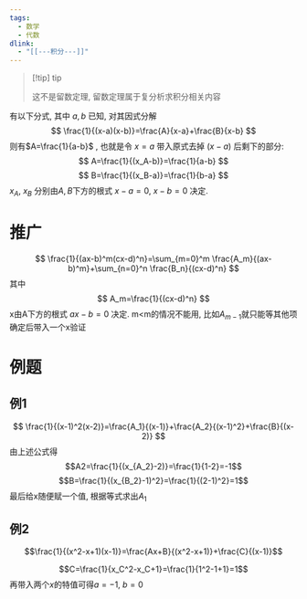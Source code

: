 ```yaml
---
tags:
  - 数学
  - 代数
dlink:
  - "[[---积分---]]"
---
```

>[!tip] tip
>
>这不是留数定理, 留数定理属于复分析求积分相关内容

有以下分式, 其中 $a,b$ 已知, 对其因式分解
$$
\frac{1}{(x-a)(x-b)}=\frac{A}{x-a}+\frac{B}{x-b}
$$
则有$A=\frac{1}{a-b}$ , 也就是令 $x=a$ 带入原式去掉 $(x-a)$ 后剩下的部分:
$$
A=\frac{1}{(x_A-b)}=\frac{1}{a-b}
$$
$$
B=\frac{1}{(x_B-a)}=\frac{1}{b-a}
$$
$x_A$, $x_B$ 分别由$A,B$下方的根式 $x-a=0$, $x-b=0$ 决定.

# 推广
$$
\frac{1}{(ax-b)^m(cx-d)^n}=\sum_{m=0}^m \frac{A_m}{(ax-b)^m}+\sum_{n=0}^n \frac{B_n}{(cx-d)^n}
$$
其中
$$
A_m=\frac{1}{(cx-d)^n}
$$
x由A下方的根式 $ax-b=0$ 决定.
m<m的情况不能用, 比如$A_{m-1}$就只能等其他项确定后带入一个x验证


# 例题
## 例1
$$
\frac{1}{(x-1)^2(x-2)}=\frac{A_1}{(x-1)}+\frac{A_2}{(x-1)^2}+\frac{B}{(x-2)}
$$
由上述公式得
$$A2=\frac{1}{(x_{A_2}-2)}=\frac{1}{1-2}=-1$$
$$B=\frac{1}{(x_{B_2}-1)^2}=\frac{1}{(2-1)^2}=1$$
最后给x随便赋一个值, 根据等式求出$A_1$ 

## 例2
$$\frac{1}{(x^2-x+1)(x-1)}=\frac{Ax+B}{(x^2-x+1)}+\frac{C}{(x-1)}$$

$$C=\frac{1}{x_C^2-x_C+1}=\frac{1}{1^2-1+1}=1$$
再带入两个$x$的特值可得$a=-1$, $b=0$
